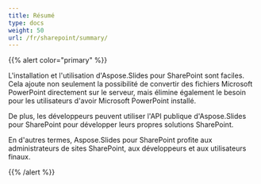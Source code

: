 ```yaml
---
title: Résumé
type: docs
weight: 50
url: /fr/sharepoint/summary/
---
```


{{% alert color="primary" %}} 

L'installation et l'utilisation d'Aspose.Slides pour SharePoint sont faciles. Cela ajoute non seulement la possibilité de convertir des fichiers Microsoft PowerPoint directement sur le serveur, mais élimine également le besoin pour les utilisateurs d'avoir Microsoft PowerPoint installé. 

De plus, les développeurs peuvent utiliser l'API publique d'Aspose.Slides pour SharePoint pour développer leurs propres solutions SharePoint. 

En d'autres termes, Aspose.Slides pour SharePoint profite aux administrateurs de sites SharePoint, aux développeurs et aux utilisateurs finaux. 

{{% /alert %}}